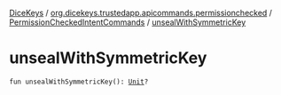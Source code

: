 [DiceKeys](../../index.md) / [org.dicekeys.trustedapp.apicommands.permissionchecked](../index.md) / [PermissionCheckedIntentCommands](index.md) / [unsealWithSymmetricKey](./unseal-with-symmetric-key.md)

# unsealWithSymmetricKey

`fun unsealWithSymmetricKey(): `[`Unit`](https://kotlinlang.org/api/latest/jvm/stdlib/kotlin/-unit/index.html)`?`